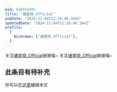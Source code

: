 ```yaml
---
mid: 646555991
title: "诸星晓_Official"
pubDate: "2024-11-04T11:26:46.344Z"
updatedDate: "2024-11-04T11:26:46.344Z"
profile:
  {
    Nickname: ["诸星晓_Official"],
  }
---
```


关注[诸星晓_Official](https://space.bilibili.com/646555991)谢谢喵~ 关注[诸星晓_Official](https://space.bilibili.com/646555991)谢谢喵~

## 此条目有待补充
你可以在[这里](https://github.com/Yuhanawa/VTuber.ICU/edit/master/src/content/v/诸星晓_Official/index.md)编辑本文
